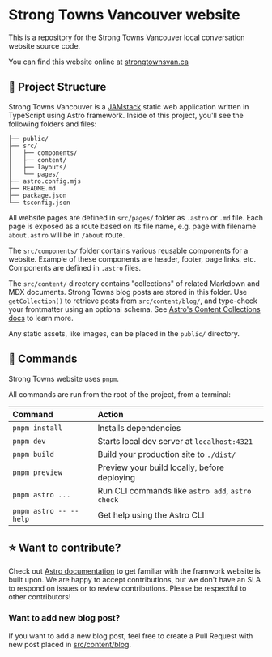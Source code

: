 # Strong Towns Vancouver website

This is a repository for the Strong Towns Vancouver local conversation website source code.

You can find this website online at [strongtownsvan.ca](https://strongtownsvan.ca)

## 🚀 Project Structure

Strong Towns Vancouver is a [JAMstack](https://jamstack.org/what-is-jamstack/) static web application written in TypeScript using Astro framework. Inside of this project, you'll see the following folders and files:

```text
├── public/
├── src/
│   ├── components/
│   ├── content/
│   ├── layouts/
│   └── pages/
├── astro.config.mjs
├── README.md
├── package.json
└── tsconfig.json
```

All website pages are defined in `src/pages/` folder as `.astro` or `.md` file. Each page is exposed as a route based on its file name, e.g. page with filename `about.astro` will be in `/about` route.

The `src/components/` folder contains various reusable components for a website. Example of these components are header, footer, page links, etc. Components are defined in `.astro` files.

The `src/content/` directory contains "collections" of related Markdown and MDX documents. Strong Towns blog posts are stored in this folder. Use `getCollection()` to retrieve posts from `src/content/blog/`, and type-check your frontmatter using an optional schema. See [Astro's Content Collections docs](https://docs.astro.build/en/guides/content-collections/) to learn more.

Any static assets, like images, can be placed in the `public/` directory.

## 🧞 Commands

Strong Towns website uses `pnpm`.

All commands are run from the root of the project, from a terminal:

| Command                | Action                                           |
| :--------------------- | :----------------------------------------------- |
| `pnpm install`         | Installs dependencies                            |
| `pnpm dev`             | Starts local dev server at `localhost:4321`      |
| `pnpm build`           | Build your production site to `./dist/`          |
| `pnpm preview`         | Preview your build locally, before deploying     |
| `pnpm astro ...`       | Run CLI commands like `astro add`, `astro check` |
| `pnpm astro -- --help` | Get help using the Astro CLI                     |

## ⭐ Want to contribute?

Check out [Astro documentation](https://docs.astro.build) to get familiar with the framwork website is built upon. We are happy to accept contributions, but we don't have an SLA to respond on issues or to review contributions. Please be respectful to other contributors!

### Want to add new blog post?

If you want to add a new blog post, feel free to create a Pull Request with new post placed in [src/content/blog](https://github.com/StrongTownsVancouver/website/tree/main/src/content/blog).